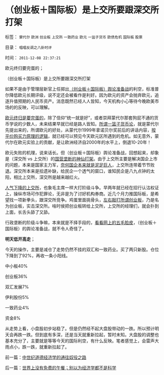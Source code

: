 # （创业板＋国际板）是上交所要跟深交所打架

标签： `蒙代尔` `欧洲` `创业板` `上交所` `一致药业` `欧元` `一监子货币` `欧债危机` `国际板` `股票` 

目录： `唱唱反调之八卦时评`

时间： `2011-12-08 22:37:21`

欧元终归要完蛋的；

（创业板＋国际板）是上交所要跟深交所打架

如果不是由于管理层新官上任掷出[（创业板＋国际板）舆论准备战](../../../2011/12/1/小政府＝消费者依法诉讼取代“监管”.md)的利空，标准普尔降低欧元长期评级，说不定还会被看作是利好。因为欧元的资产会抛弃欧元，追逐升值预期的人民币资产。消息既然已经人人皆知，今天机构小心等待今晚欧美市场的的反映，可以理解。

[欧元终归是要完蛋的](../../../2010/11/29/欧元含金量的不足和蒙代尔的“妙计”；.md)，除了信仰“统一就是好”，或者崇拜蒙代尔那套狗屁不通的货币学说的少数人，未来结果早就已经是路人皆知。[所谓一篮子货币论](../../../2011/11/30/平价购买力的货币“稳定”：汇率稳定则通货膨胀.md)，就是蒙代尔先提出来的，所谓欧元的好处，从蒙代尔1999年拿诺贝尔奖前后的讲话内容，[按平价购买力原理的逻辑](../../../2011/11/30/平价购买力中不同类型的通胀与汇率的关系.md)，就已经可以预见今天欧元区所遇到的危机。如无意外，蒙代尔在欧元实验上的贡献，是让欧洲经济自2000年的水平上，倒退10-20年！

欧元失败的机理，说来话长。但（创业板＋国际板）舆论准备战，回想起来，却象是（深交所 vs 上交所）的[国营垄断的神仙打架](../../../2011/11/14/反垄断再见闹剧与丑剧之联通移动案.md)。由于上交所主要是解决国企上市的问题，本来是国家主力军，[奈何国企本来就是泥足巨人](../../../2009/7/22/泥足巨人的垄断是否需要反垄断.md)，上交所连带着节节败退。深交所本来是拾遗补缺，给民企一个透气的窗口，谁知民企是八九点钟的太阳，相比上交所，深交所是越来越红火。

[人气下降的上交所](../../../2011/12/2/上交所不惜纳税人一切代价,推动国际板.md)，也象毛主席一样大打阶级斗争。早两年就已经在招行认沽权证上，操纵市场可作犯罪论，无非是为了讨好机构券商。近几个月力推国际板，是希望找一项新拳头，跟深交所竞争。鸡蛋里面挑骨头，[左右敲打所谓创业板](../../../2010/7/1/股评家骂散户，骂市场经济，骂创业板，骂买卖自愿.md)，乃是名为创业板，实击深交所。啥时侯把创业板转给上交所，上交所的经理们，就会扑到上面，长舌头舔了又舔。

行政垄断的阶级斗争嘛，本来就是不择手段的，[看看网上的五毛脸皮](../../../2010/6/30/股评家是股神炼成的.md)，（创业板＋国际板）的舆论准备战，就不令人奇怪了。

**明天低开高走**；

今天的操作，主要是减仓了走势仍然不挂的双汇和一致药业。买了两只新股。仓位下降到了92%，再收一条小阳线。

中小板40%

创业板36%

双汇发展7%

伊利股份5%

一致药业4%

资金8%

从走势上看，小盘股初步站稳了。但是仍然经不起大盘股带动的一跌。所以预计明天会再跌一跌。但到底有多深，还是当天就重新拉起，暂时未知。大盘股的调整也基本充分了，主要就是等等今天的国际利空，有什么反映。笔者感觉上，会雷声大雨点小，跌一跌，就重新拉起了。



前一篇：[中世纪道德经济学的通往奴役之路](../../../2011/12/8/中世纪道德经济学的通往奴役之路.md)

后一篇：[世界上没有免费的午餐；别以为经济学都不是科学](../../../2011/12/9/世界上没有免费的午餐；别以为经济学都不是科学.md)